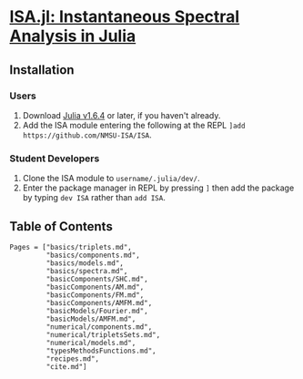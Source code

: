 # [ISA.jl: Instantaneous Spectral Analysis in Julia](https://github.com/NMSU-ISA/ISA/)

## Installation

### Users
1) Download [Julia v1.6.4](https://julialang.org/downloads/#long_term_support_release) or later, if you haven't already.
1) Add the ISA module entering the following at the REPL `]add https://github.com/NMSU-ISA/ISA`.

### Student Developers
1) Clone the ISA module to `username/.julia/dev/`.
2) Enter the package manager in REPL by pressing `]`  then add the package by typing `dev ISA` rather than `add ISA`.

## Table of Contents
```@contents
Pages = ["basics/triplets.md",
         "basics/components.md",
         "basics/models.md",
         "basics/spectra.md",
         "basicComponents/SHC.md",
         "basicComponents/AM.md",
         "basicComponents/FM.md",
         "basicComponents/AMFM.md",
         "basicModels/Fourier.md",
         "basicModels/AMFM.md",
         "numerical/components.md",
         "numerical/tripletsSets.md",   
         "numerical/models.md",
         "typesMethodsFunctions.md",
         "recipes.md",   
         "cite.md"]
```
